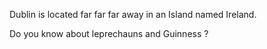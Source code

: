 Dublin is located far far far away in an Island named Ireland. 

 Do you know about leprechauns and Guinness ? 
